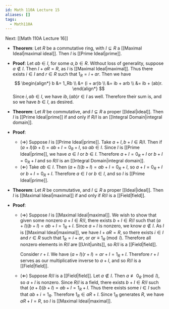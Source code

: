 ```yaml
---
id: Math 110A Lecture 15
aliases: []
tags:
  - Math110A
---
```


Next: [[Math 110A Lecture 16]]

- **Theorem**: Let $R$ be a commutative ring, with $I\subsetneq R$ a
  [[Maximal Ideal|maximal ideal]]. Then $I$ is [[Prime Ideal|prime]].
- **Proof**: Let $ab\in I$, for some $a, b\in R$. Without loss of generality,
  suppose $a\notin I$. Then $I + aR = R$, as $I$ is [[Maximal Ideal|maximal]].
  Thus there exists $i\in I$ and $r\in R$ such that $1_R = i + ar$. Then we have
  $$
  \begin{align*}
    b &= 1_Rb \\
      &= (i + ar)b \\
      &= ib + arb \\
      &= ib + (ab)r.
  \end{align*}
  $$
  Since $i, ab\in I$, we have $ib, (ab)r\in I$ as well. Therefore their sum is,
  and so we have $b\in I$, as desired.
- **Theorem**: Let $R$ be commutative, and $I\subsetneq R$ a proper
  [[Ideal|ideal]]. Then $I$ is [[Prime Ideal|prime]] if and only if $R/I$ is an
  [[Integral Domain|integral domain]].
- **Proof**:
  - ($\Rightarrow$) Suppose $I$ is [[Prime Ideal|prime]]. Take
    $a + I, b + I\in R / I$. Then if $(a + I)(b + I) = ab + I = 0_R + I$, so
    $ab\in I$. Since $I$ is [[Prime Ideal|prime]], we have $a\in I$ or $b\in I$.
    Therefore $a + I = 0_R + I$ or $b + I = 0_R + I$ and so $R/I$ is an
    [[Integral Domain|integral domain]].
  - ($\Leftarrow$) Take $ab\in I$. Then $(a + I)(b + I) = ab + I = 0_R + I$, so
    $a + I = 0_R + I$ or $b + I = 0_R + I$. Therefore $a\in I$ or $b\in I$, and
    so $I$ is [[Prime Ideal|prime]].
- **Theorem**: Let $R$ be commutative, and $I\subsetneq R$ a proper
  [[Ideal|ideal]]. Then $I$ is [[Maximal Ideal|maximal]] if and only if $R/I$ is
  a [[Field|field]].
- **Proof**:

  - ($\Rightarrow$) Suppose $I$ is [[Maximal Ideal|maximal]]. We wish to show
    that given some nonzero $a + I\in R / I$, there exists $b + I\in R / I$ such
    that $(a + I)(b + I) = ab + I = 1_R + I$. Since $a + I$ is nonzero, we know
    $a\notin I$. As $I$ is [[Maximal Ideal|maximal]], we have $I + aR = R$, so
    there exists $i\in I$ and $r\in R$ such that $1_R = i + ar$, or
    $ar\equiv 1_R\pmod I$. Therefore all nonzero elements in $R / I$ are
    [[Unit|units]], so $R / I$ is a [[Field|field]].

    Consider $r + I$. We have $(a + I)(r + I) = ar + I = 1_R + I$. Therefore
    $r + I$ serves as our multiplicative inverse to $a + I$, and so $R/I$ is a
    [[Field|field]].

  - ($\Leftarrow$) Suppose $R / I$ is a [[Field|field]]. Let $a\notin I$. Then
    $a\not\equiv 0_R\pmod I$, so $a + I$ is nonzero. Since $R / I$ is a field,
    there exists $b + I\in R / I$ such that $(a + I)(b + I) = ab + I = 1_R + I$.
    Thus there exists some $i\in I$ such that $ab + i = 1_R$. Therefore
    $1_R\in aR + I$. Since $1_R$ generates $R$, we have $aR + I = R$, so $I$ is
    [[Maximal Ideal|maximal]].
